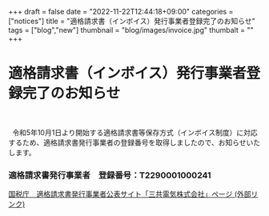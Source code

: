 +++
draft = false
date = "2022-11-22T12:44:18+09:00"
categories = ["notices"]
title = "適格請求書（インボイス）発行事業者登録完了のお知らせ"
tags = ["blog","new"]
thumbnail = "blog/images/invoice.jpg"
thumbalt = ""
+++
# 適格請求書（インボイス）発行事業者登録完了のお知らせ


&nbsp;

&nbsp;&nbsp;令和5年10月1日より開始する適格請求書等保存方式（インボイス制度）に対応するため、適格請求書発行事業者の登録番号を取得しましたので、お知らせいたします。  

### 適格請求書発行事業者　登録番号：T2290001000241

[国税庁　適格請求書発行事業者公表サイト「三共電気株式会社」ページ  (外部リンク)](https://www.invoice-kohyo.nta.go.jp/regno-search/detail?selRegNo=2290001000241)




